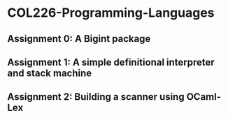 # COL226-Programming-Languages
## Assignment 0: A Bigint package
## Assignment 1: A simple definitional interpreter and stack machine
## Assignment 2: Building a scanner using OCaml-Lex
